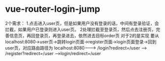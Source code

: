 # vue-router-login-jump
2个需求： 1.点击进入user页，但是如果用户没有登录的话，中间有登录验证，会拦截，如果用户已登录则进入user页。
          2处理拦截至登录页，然后点去注册页，完善信息页，再回登录页，再登录进去，依然进去目标order页
对于2的是实现  要从localhost:8080->user页->跳转login页面->register页面->login页面登录->回到user页，对应路由路径为
                localhost:8080---> /login?redirect=/user --> /register?redirect=/user -->login/redirect=/user
